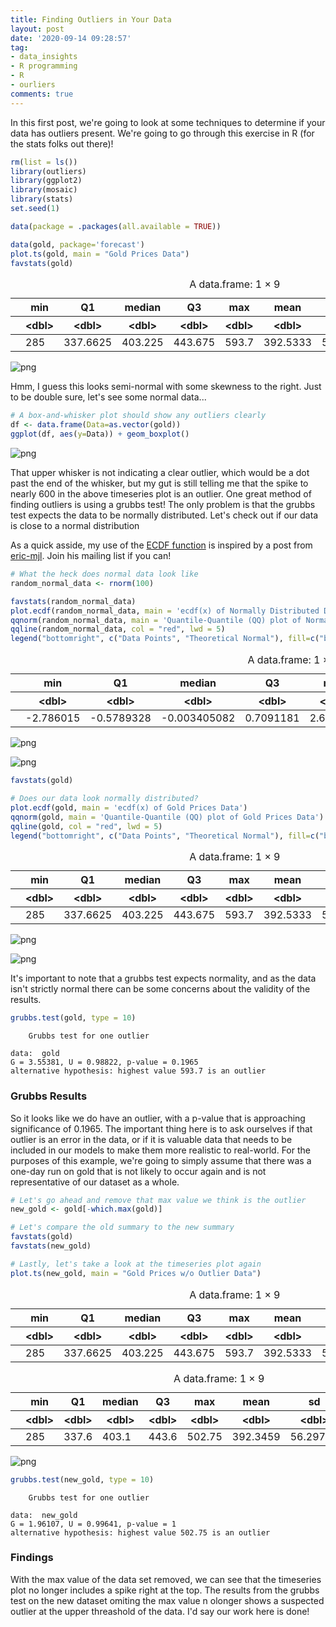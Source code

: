 ```yaml
---
title: Finding Outliers in Your Data
layout: post
date: '2020-09-14 09:28:57'
tag:
- data_insights
- R programming
- R
- ourliers
comments: true
---
```


In this first post, we're going to look at some techniques to determine if your
data has outliers present. We're going to go through this exercise in R
(for the stats folks out there)!


```R
rm(list = ls())
library(outliers)
library(ggplot2)
library(mosaic)
library(stats)
set.seed(1)
```


```R
data(package = .packages(all.available = TRUE))
```


```R
data(gold, package='forecast')
plot.ts(gold, main = "Gold Prices Data")
favstats(gold)
```


<table>
<caption>A data.frame: 1 × 9</caption>
<thead>
	<tr><th></th><th scope=col>min</th><th scope=col>Q1</th><th scope=col>median</th><th scope=col>Q3</th><th scope=col>max</th><th scope=col>mean</th><th scope=col>sd</th><th scope=col>n</th><th scope=col>missing</th></tr>
	<tr><th></th><th scope=col>&lt;dbl&gt;</th><th scope=col>&lt;dbl&gt;</th><th scope=col>&lt;dbl&gt;</th><th scope=col>&lt;dbl&gt;</th><th scope=col>&lt;dbl&gt;</th><th scope=col>&lt;dbl&gt;</th><th scope=col>&lt;dbl&gt;</th><th scope=col>&lt;int&gt;</th><th scope=col>&lt;int&gt;</th></tr>
</thead>
<tbody>
	<tr><th scope=row></th><td>285</td><td>337.6625</td><td>403.225</td><td>443.675</td><td>593.7</td><td>392.5333</td><td>56.60597</td><td>1074</td><td>34</td></tr>
</tbody>
</table>




![png](/assets/2020-09-13-finding-outliers-in-your-data/output_2_1.png)


Hmm, I guess this looks semi-normal with some skewness to the right. Just to be double sure, let's see some normal data...


```R
# A box-and-whisker plot should show any outliers clearly
df <- data.frame(Data=as.vector(gold))
ggplot(df, aes(y=Data)) + geom_boxplot()
```

![png](/assets/2020-09-13-finding-outliers-in-your-data/output_4_1.png)


That upper whisker is not indicating a clear outlier, which would be a dot past the end of the whisker, but my gut is still telling me that the spike to nearly 600 in the above timeseries plot is an outlier. One great method of finding outliers is using a grubbs test! The only problem is that the grubbs test expects the data to be normally distributed. Let's check out if our data is close to a normal distribution


As a quick asside, my use of the
[ECDF function](https://www.statisticshowto.com/empirical-distribution-function/) is
inspired by a post from [eric-mjl](http://ericmjl.com/blog/2018/7/14/ecdfs/). Join his
mailing list if you can!


```R
# What the heck does normal data look like
random_normal_data <- rnorm(100)

favstats(random_normal_data)
plot.ecdf(random_normal_data, main = 'ecdf(x) of Normally Distributed Data')
qqnorm(random_normal_data, main = 'Quantile-Quantile (QQ) plot of Normally Distributed Data')
qqline(random_normal_data, col = "red", lwd = 5)
legend("bottomright", c("Data Points", "Theoretical Normal"), fill=c("black", "red"))
```


<table>
<caption>A data.frame: 1 × 9</caption>
<thead>
	<tr><th></th><th scope=col>min</th><th scope=col>Q1</th><th scope=col>median</th><th scope=col>Q3</th><th scope=col>max</th><th scope=col>mean</th><th scope=col>sd</th><th scope=col>n</th><th scope=col>missing</th></tr>
	<tr><th></th><th scope=col>&lt;dbl&gt;</th><th scope=col>&lt;dbl&gt;</th><th scope=col>&lt;dbl&gt;</th><th scope=col>&lt;dbl&gt;</th><th scope=col>&lt;dbl&gt;</th><th scope=col>&lt;dbl&gt;</th><th scope=col>&lt;dbl&gt;</th><th scope=col>&lt;int&gt;</th><th scope=col>&lt;int&gt;</th></tr>
</thead>
<tbody>
	<tr><th scope=row></th><td>-2.786015</td><td>-0.5789328</td><td>-0.003405082</td><td>0.7091181</td><td>2.674871</td><td>0.03164366</td><td>1.081341</td><td>100</td><td>0</td></tr>
</tbody>
</table>




![png](/assets/2020-09-13-finding-outliers-in-your-data/output_6_1.png)



![png](/assets/2020-09-13-finding-outliers-in-your-data/output_6_2.png)


```R
favstats(gold)

# Does our data look normally distributed?
plot.ecdf(gold, main = 'ecdf(x) of Gold Prices Data')
qqnorm(gold, main = 'Quantile-Quantile (QQ) plot of Gold Prices Data')
qqline(gold, col = "red", lwd = 5)
legend("bottomright", c("Data Points", "Theoretical Normal"), fill=c("black", "red"))
```


<table>
<caption>A data.frame: 1 × 9</caption>
<thead>
	<tr><th></th><th scope=col>min</th><th scope=col>Q1</th><th scope=col>median</th><th scope=col>Q3</th><th scope=col>max</th><th scope=col>mean</th><th scope=col>sd</th><th scope=col>n</th><th scope=col>missing</th></tr>
	<tr><th></th><th scope=col>&lt;dbl&gt;</th><th scope=col>&lt;dbl&gt;</th><th scope=col>&lt;dbl&gt;</th><th scope=col>&lt;dbl&gt;</th><th scope=col>&lt;dbl&gt;</th><th scope=col>&lt;dbl&gt;</th><th scope=col>&lt;dbl&gt;</th><th scope=col>&lt;int&gt;</th><th scope=col>&lt;int&gt;</th></tr>
</thead>
<tbody>
	<tr><th scope=row></th><td>285</td><td>337.6625</td><td>403.225</td><td>443.675</td><td>593.7</td><td>392.5333</td><td>56.60597</td><td>1074</td><td>34</td></tr>
</tbody>
</table>




![png](/assets/2020-09-13-finding-outliers-in-your-data/output_7_1.png)



![png](/assets/2020-09-13-finding-outliers-in-your-data/output_7_2.png)


It's important to note that a grubbs test expects normality, and as the data isn't strictly normal there can be some concerns about the validity of the results.


```R
grubbs.test(gold, type = 10)
```



    	Grubbs test for one outlier

    data:  gold
    G = 3.55381, U = 0.98822, p-value = 0.1965
    alternative hypothesis: highest value 593.7 is an outlier



### Grubbs Results

So it looks like we do have an outlier, with a p-value that is approaching significance of 0.1965. The important thing here is to ask ourselves if that outlier is an error in the data, or if it is valuable data that needs to be included in our models to make them more realistic to real-world. For the purposes of this example, we're going to simply assume that there was a one-day run on gold that is not likely to occur again and is not representative of our dataset as a whole.


```R
# Let's go ahead and remove that max value we think is the outlier
new_gold <- gold[-which.max(gold)]

# Let's compare the old summary to the new summary
favstats(gold)
favstats(new_gold)

# Lastly, let's take a look at the timeseries plot again
plot.ts(new_gold, main = "Gold Prices w/o Outlier Data")
```


<table>
<caption>A data.frame: 1 × 9</caption>
<thead>
	<tr><th></th><th scope=col>min</th><th scope=col>Q1</th><th scope=col>median</th><th scope=col>Q3</th><th scope=col>max</th><th scope=col>mean</th><th scope=col>sd</th><th scope=col>n</th><th scope=col>missing</th></tr>
	<tr><th></th><th scope=col>&lt;dbl&gt;</th><th scope=col>&lt;dbl&gt;</th><th scope=col>&lt;dbl&gt;</th><th scope=col>&lt;dbl&gt;</th><th scope=col>&lt;dbl&gt;</th><th scope=col>&lt;dbl&gt;</th><th scope=col>&lt;dbl&gt;</th><th scope=col>&lt;int&gt;</th><th scope=col>&lt;int&gt;</th></tr>
</thead>
<tbody>
	<tr><th scope=row></th><td>285</td><td>337.6625</td><td>403.225</td><td>443.675</td><td>593.7</td><td>392.5333</td><td>56.60597</td><td>1074</td><td>34</td></tr>
</tbody>
</table>




<table>
<caption>A data.frame: 1 × 9</caption>
<thead>
	<tr><th></th><th scope=col>min</th><th scope=col>Q1</th><th scope=col>median</th><th scope=col>Q3</th><th scope=col>max</th><th scope=col>mean</th><th scope=col>sd</th><th scope=col>n</th><th scope=col>missing</th></tr>
	<tr><th></th><th scope=col>&lt;dbl&gt;</th><th scope=col>&lt;dbl&gt;</th><th scope=col>&lt;dbl&gt;</th><th scope=col>&lt;dbl&gt;</th><th scope=col>&lt;dbl&gt;</th><th scope=col>&lt;dbl&gt;</th><th scope=col>&lt;dbl&gt;</th><th scope=col>&lt;int&gt;</th><th scope=col>&lt;int&gt;</th></tr>
</thead>
<tbody>
	<tr><th scope=row></th><td>285</td><td>337.6</td><td>403.1</td><td>443.6</td><td>502.75</td><td>392.3459</td><td>56.29777</td><td>1073</td><td>34</td></tr>
</tbody>
</table>




![png](/assets/2020-09-13-finding-outliers-in-your-data/output_11_2.png)



```R
grubbs.test(new_gold, type = 10)
```



    	Grubbs test for one outlier

    data:  new_gold
    G = 1.96107, U = 0.99641, p-value = 1
    alternative hypothesis: highest value 502.75 is an outlier



### Findings

With the max value of the data set removed, we can see that the timeseries plot no longer includes a spike right at the top. The results from the grubbs test on the new dataset omiting the max value n olonger shows a suspected outlier at the upper threashold of the data. I'd say our work here is done!
